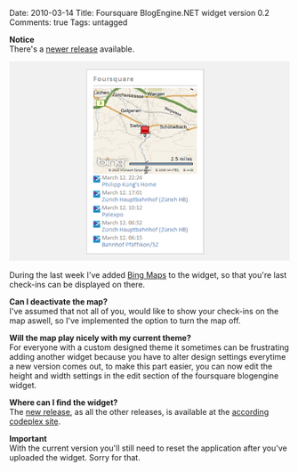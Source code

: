 Date: 2010-03-14
Title: Foursquare BlogEngine.NET widget version 0.2
Comments: true
Tags: untagged

<p><strong>Notice</strong><br />
    There's a <a href="/2010-04-11-foursquare-blogenginenet-widget-version-03.html">newer release</a>
    available.</p>
<img src="/assets/images/2010/3/foursquare-blogengine-widget-version-0.2.png" alt="Foursquare BlogEngine widget version 0.2" />
<p>During the last week I've added <a href="https://maps.bing.com">Bing Maps</a> to the widget, so that you're last
    check-ins can be displayed on there.</p>
<p><strong>Can I deactivate the map?</strong><br />
    I've assumed that not all of you, would like to show your check-ins on the map aswell, so I've implemented the
    option to turn the map off.</p>
<p><strong>Will the map play nicely with my current theme?</strong><br />
    For everyone with a custom designed theme it sometimes can be frustrating adding another widget because you have to
    alter design settings everytime a new version comes out, to make this part easier, you can now edit the height and
    width settings in the edit section of the foursquare blogengine widget.</p>
<p><strong>Where can I find the widget?</strong><br />The <a
        href="https://4squarebewidget.codeplex.com/releases/view/41923">new release</a>, as all the other releases, is
    available at the <a href="https://4squarebewidget.codeplex.com">according codeplex site</a>.</p>
<p><strong>Important</strong><br />
    With the current version you'll still need to reset the application after you've uploaded the widget. Sorry for
    that.</p>
